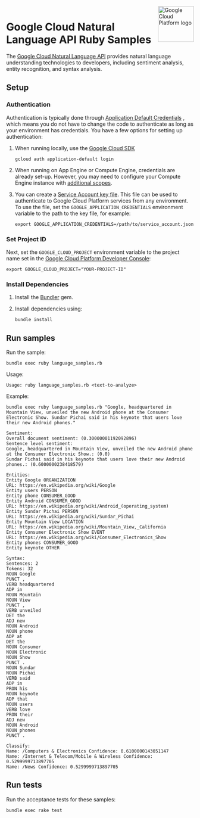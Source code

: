 <img src="https://avatars2.githubusercontent.com/u/2810941?v=3&s=96" alt="Google Cloud Platform logo" title="Google Cloud Platform" align="right" height="96" width="96"/>

# Google Cloud Natural Language API Ruby Samples

The [Google Cloud Natural Language API][language_docs] provides natural language
understanding technologies to developers, including sentiment analysis, entity
recognition, and syntax analysis.

[language_docs]: https://cloud.google.com/natural-language/docs/

## Setup

### Authentication

Authentication is typically done through [Application Default Credentials](https://cloud.google.com/docs/authentication#getting_credentials_for_server-centric_flow)
, which means you do not have to change the code to authenticate as long as your
environment has credentials. You have a few options for setting up
authentication:

1. When running locally, use the [Google Cloud SDK](https://cloud.google.com/sdk/)

       gcloud auth application-default login

1. When running on App Engine or Compute Engine, credentials are already set-up.
However, you may need to configure your Compute Engine instance with
[additional scopes](https://cloud.google.com/compute/docs/authentication#using).

1. You can create a [Service Account key file](https://cloud.google.com/docs/authentication#service_accounts).
This file can be used to authenticate to Google Cloud Platform services from
any environment. To use the file, set the `GOOGLE_APPLICATION_CREDENTIALS`
environment variable to the path to the key file, for example:

       export GOOGLE_APPLICATION_CREDENTIALS=/path/to/service_account.json

### Set Project ID

Next, set the `GOOGLE_CLOUD_PROJECT` environment variable to the project name
set in the
[Google Cloud Platform Developer Console](https://console.cloud.google.com):

    export GOOGLE_CLOUD_PROJECT="YOUR-PROJECT-ID"

### Install Dependencies

1. Install the [Bundler](http://bundler.io/) gem.

1. Install dependencies using:

       bundle install

## Run samples

Run the sample:

    bundle exec ruby language_samples.rb

Usage:

    Usage: ruby language_samples.rb <text-to-analyze>

Example:

    bundle exec ruby language_samples.rb "Google, headquartered in Mountain View, unveiled the new Android phone at the Consumer Electronic Show. Sundar Pichai said in his keynote that users love their new Android phones."

    Sentiment:
    Overall document sentiment: (0.30000001192092896)
    Sentence level sentiment:
    Google, headquartered in Mountain View, unveiled the new Android phone at the Consumer Electronic Show.: (0.0)
    Sundar Pichai said in his keynote that users love their new Android phones.: (0.6000000238418579)

    Entities:
    Entity Google ORGANIZATION
    URL: https://en.wikipedia.org/wiki/Google
    Entity users PERSON
    Entity phone CONSUMER_GOOD
    Entity Android CONSUMER_GOOD
    URL: https://en.wikipedia.org/wiki/Android_(operating_system)
    Entity Sundar Pichai PERSON
    URL: https://en.wikipedia.org/wiki/Sundar_Pichai
    Entity Mountain View LOCATION
    URL: https://en.wikipedia.org/wiki/Mountain_View,_California
    Entity Consumer Electronic Show EVENT
    URL: https://en.wikipedia.org/wiki/Consumer_Electronics_Show
    Entity phones CONSUMER_GOOD
    Entity keynote OTHER

    Syntax:
    Sentences: 2
    Tokens: 32
    NOUN Google
    PUNCT ,
    VERB headquartered
    ADP in
    NOUN Mountain
    NOUN View
    PUNCT ,
    VERB unveiled
    DET the
    ADJ new
    NOUN Android
    NOUN phone
    ADP at
    DET the
    NOUN Consumer
    NOUN Electronic
    NOUN Show
    PUNCT .
    NOUN Sundar
    NOUN Pichai
    VERB said
    ADP in
    PRON his
    NOUN keynote
    ADP that
    NOUN users
    VERB love
    PRON their
    ADJ new
    NOUN Android
    NOUN phones
    PUNCT .

    Classify:
    Name: /Computers & Electronics Confidence: 0.6100000143051147
    Name: /Internet & Telecom/Mobile & Wireless Confidence: 0.5299999713897705
    Name: /News Confidence: 0.5299999713897705

## Run tests

Run the acceptance tests for these samples:

    bundle exec rake test
